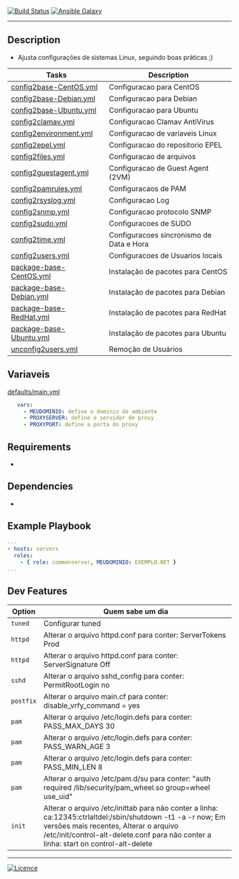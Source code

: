 [![Build Status](https://travis-ci.org/wluisaraujo/ansible-role-commonserver.svg?branch=master)](https://travis-ci.org/wluisaraujo/ansible-role-commonserver) [![Ansible Galaxy](https://img.shields.io/badge/Ansible%20Galaxy-Common%20Server-blue.svg)](https://galaxy.ansible.com/wluisaraujo/commonserver)

------------

Description
------------

* Ajusta configurações de sistemas Linux, seguindo boas práticas ;)

Tasks | Description
--- | ---
[config2base-CentOS.yml](../tasks/config2base-CentOS.yml) | Configuracao para CentOS
[config2base-Debian.yml](../tasks/config2base-Debian.yml) | Configuracao para Debian
[config2base-Ubuntu.yml](../tasks/config2base-Ubuntu.yml) | Configuracao para Ubuntu
[config2clamav.yml](../tasks/config2clamav.yml) | Configuracao Clamav AntiVirus
[config2environment.yml](../tasks/config2environment.yml) | Configuracao de variaveis Linux
[config2epel.yml](../tasks/config2epel.yml) | Configuracao do repositorio EPEL
[config2files.yml](../tasks/config2files.yml) | Configuracao de arquivos
[config2guestagent.yml](../tasks/config2guestagent.yml) | Configuracao de Guest Agent (2VM)
[config2pamrules.yml](../tasks/config2pamrules.yml) | Configuracaos de PAM
[config2rsyslog.yml](../tasks/config2rsyslog.yml) | Configuracao Log
[config2snmp.yml](../tasks/config2snmp.yml) | Configuracao protocolo SNMP
[config2sudo.yml](../tasks/config2sudo.yml) | Configuracoes de SUDO
[config2time.yml](../tasks/config2time.yml) | Configuracoes sincronismo de Data e Hora
[config2users.yml](../tasks/config2users.yml) | Configuracoes de Usuarios locais
[package-base-CentOS.yml](../tasks/package-base-CentOS.yml) | Instalação de pacotes para CentOS
[package-base-Debian.yml](../tasks/package-base-Debian.yml) | Instalação de pacotes para Debian
[package-base-RedHat.yml](../tasks/package-base-RedHat.yml) | Instalação de pacotes para RedHat
[package-base-Ubuntu.yml](../tasks/package-base-Ubuntu.yml) | Instalação de pacotes para Ubuntu
[unconfig2users.yml](../tasks/unconfig2users.yml) | Remoção de Usuários 

Variaveis
------------

[defaults/main.yml](defaults/main.yml)

```yaml
   vars:
     - MEUDOMINIO: define o dominio do ambiente
     - PROXYSERVER: define o servidor de proxy
     - PROXYPORT: define a porta do proxy
```     
     

Requirements
------------

*

Dependencies
------------

*

Example Playbook
----------------

```yaml
---
- hosts: servers
  roles:
    - { role: commonserver, MEUDOMINIO: EXEMPLO.NET }
...    
```

Dev Features
----------------

Option | Quem sabe um dia
--- | ---
`tuned` | Configurar tuned
`httpd` | Alterar o arquivo httpd.conf para conter: ServerTokens Prod
`httpd` | Alterar o arquivo httpd.conf para conter: ServerSignature Off
`sshd` | Alterar o arquivo sshd_config para conter: PermitRootLogin no
`postfix` | Alterar o arquivo main.cf para conter: disable_vrfy_command = yes
`pam` | Alterar o arquivo /etc/login.defs para conter: PASS_MAX_DAYS 30
`pam` | Alterar o arquivo /etc/login.defs para conter: PASS_WARN_AGE 3
`pam` | Alterar o arquivo /etc/login.defs para conter: PASS_MIN_LEN 8
`pam` | Alterar o arquivo /etc/pam.d/su para conter: "auth       required     /lib/security/pam_wheel.so group=wheel use_uid"
`init` | Alterar o arquivo /etc/inittab para não conter a linha: ca:12345:ctrlaltdel:/sbin/shutdown -t1 -a -r now; Em versões mais recentes, Alterar o arquivo /etc/init/control-alt-delete.conf para não conter a linha: start on control-alt-delete

----------------
[![Licence](https://img.shields.io/badge/License-GPL%20v3-red.svg)](https://www.gnu.org/licenses/gpl-3.0.pt-br.html)
